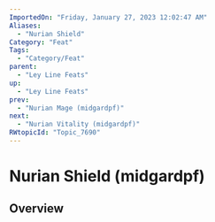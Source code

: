 ```yaml
---
ImportedOn: "Friday, January 27, 2023 12:02:47 AM"
Aliases:
  - "Nurian Shield"
Category: "Feat"
Tags:
  - "Category/Feat"
parent:
  - "Ley Line Feats"
up:
  - "Ley Line Feats"
prev:
  - "Nurian Mage (midgardpf)"
next:
  - "Nurian Vitality (midgardpf)"
RWtopicId: "Topic_7690"
---
```

# Nurian Shield (midgardpf)
## Overview
